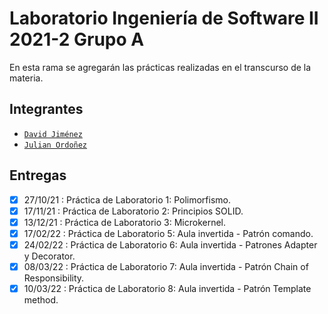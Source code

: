 # Laboratorio Ingeniería de Software II 2021-2 Grupo A
En esta rama se agregarán las prácticas realizadas en el transcurso de la materia.
## Integrantes
- [`David Jiménez`](https://github.com/dohimenezg)
- [`Julian Ordoñez`](https://github.com/juleMay)
## Entregas
- [x] 27/10/21 : Práctica de Laboratorio 1: Polimorfismo.
- [x] 17/11/21 : Práctica de Laboratorio 2: Principios SOLID.
- [x] 13/12/21 : Práctica de Laboratorio 3: Microkernel.
- [x] 17/02/22 : Práctica de Laboratorio 5: Aula invertida - Patrón comando.
- [x] 24/02/22 : Práctica de Laboratorio 6: Aula invertida - Patrones Adapter y Decorator.
- [x] 08/03/22 : Práctica de Laboratorio 7: Aula invertida - Patrón Chain of Responsibility.
- [x] 10/03/22 : Práctica de Laboratorio 8: Aula invertida - Patrón Template method.
